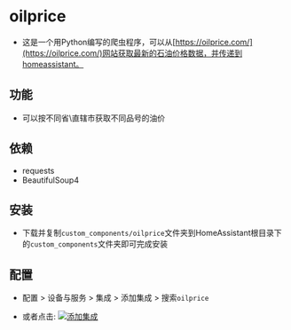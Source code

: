 # oilprice

- 这是一个用Python编写的爬虫程序，可以从[https://oilprice.com/](https://oilprice.com/)网站获取最新的石油价格数据，并传递到homeassistant。

## 功能

- 可以按不同省\直辖市获取不同品号的油价

## 依赖

- requests
- BeautifulSoup4

## 安装
- 下载并复制`custom_components/oilprice`文件夹到HomeAssistant根目录下的`custom_components`文件夹即可完成安装

## 配置

- 配置 > 设备与服务 >  集成 >  添加集成 > 搜索`oilprice`

- 或者点击: [![添加集成](https://my.home-assistant.io/badges/config_flow_start.svg)](https://my.home-assistant.io/redirect/config_flow_start?domain=oilprice)



